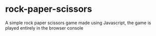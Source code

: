 # rock-paper-scissors
A simple rock paper scissors game made using Javascript, the game is played entirely in the browser console